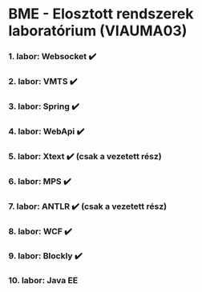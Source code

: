 # BME - Elosztott rendszerek laboratórium (VIAUMA03)

### 1. labor: Websocket :heavy_check_mark:

### 2. labor: VMTS :heavy_check_mark:

### 3. labor: Spring :heavy_check_mark:

### 4. labor: WebApi :heavy_check_mark:

### 5. labor: Xtext :heavy_check_mark: (csak a vezetett rész)

### 6. labor: MPS :heavy_check_mark:

### 7. labor: ANTLR :heavy_check_mark: (csak a vezetett rész)

### 8. labor: WCF :heavy_check_mark:

### 9. labor: Blockly :heavy_check_mark:

### 10. labor: Java EE
